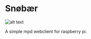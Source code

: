 # Snøbær

![alt text](http://www.pd4pic.com/images/ordinary-schneebeere-berries-bush-fruits.jpg "Snowberry")

A simple mpd webclient for raspberry pi.
